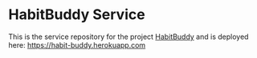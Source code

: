 # HabitBuddy Service
This is the service repository for the project <a href="https://github.com/calvin-cs262-fall2020-teamH/habitbuddy-project" target="_blank">HabitBuddy</a> and is deployed here: https://habit-buddy.herokuapp.com
